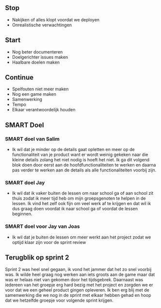 ## Stop

-   Nakijken of alles klopt voordat we deployen
-   Onrealistische verwachtingen

## Start

-   Nog beter documenteren
-   Doelgerichter issues maken
-   Haalbare doelen maken

## Continue

-   Spelfouten niet meer maken
-   Nog een game maken
-   Samenwerking
-   Tempo
-   Elkaar verantwoordelijk houden

## SMART Doel

### SMART doel van Salim

-   Ik wil dat je minder op de details gaat opletten en meer op de functionaliteit van je product want er wordt weinig gekeken naar die kleine details zolang het niet nodig is hoeft het niet. Ik ga dit volgend blok doen door eerst aan de hoofdfunctionaliteiten te werken en daarna pas verder te werken aan de details als alle functionaliteiten voorbij zijn.

### SMART doel Jay

-   Ik wil dat ik vaker buiten de lessen om naar school ga of aan school zit thuis zodat ik meer tijd heb om mijn groepsgenoten te helpen in de lessen. Ik vind het zelf ook fijn om veel werk af te krijgen en dat wil ik dus graag doen voordat ik naar school ga of voordat de lessen beginnen.

### SMART doel voor Jay van Joas

-   Ik wil dat je buiten de lessen om meer werkt aan het project zodat we optijd klaar zijn voor de sprint review

## Terugblik op sprint 2

Sprint 2 was heel snel gegaan, ik vond het jammer dat het zo snel voorbij was. Ik wilde heel graag nog werken aan iets groots aan de game maar dat was er helaas niet van gekomen door het tijdsgebrek. Daarnaast was iedereen van het groepje erg hard bezig met het project en zorgden we er voor dat we een geheel product gingen opleveren. Ik ben erg blij met de samenwerking die we nog in de sprint met elkaar hebben gehad en hoop dat we hetzelfde groepje voor volgende sprint krijgen.
